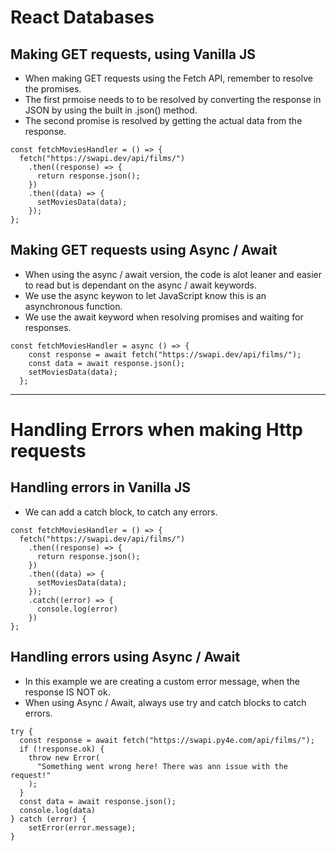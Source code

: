 # **React Databases**

## **Making GET requests, using Vanilla JS**

- When making GET requests using the Fetch API, remember to resolve the promises.
- The first prmoise needs to to be resolved by converting the response in JSON by using the built in .json() method.
- The second promise is resolved by getting the actual data from the response.

```
const fetchMoviesHandler = () => {
  fetch("https://swapi.dev/api/films/")
    .then((response) => {
      return response.json();
    })
    .then((data) => {
      setMoviesData(data);
    });
};
```

## **Making GET requests using Async / Await**

- When using the async / await version, the code is alot leaner and easier to read but is dependant on the async / await keywords.
- We use the async keywon to let JavaScript know this is an asynchronous function.
- We use the await keyword when resolving promises and waiting for responses.

```
const fetchMoviesHandler = async () => {
    const response = await fetch("https://swapi.dev/api/films/");
    const data = await response.json();
    setMoviesData(data);
  };
```

---

# **Handling Errors when making Http requests**

## **Handling errors in Vanilla JS**

- We can add a catch block, to catch any errors.

```
const fetchMoviesHandler = () => {
  fetch("https://swapi.dev/api/films/")
    .then((response) => {
      return response.json();
    })
    .then((data) => {
      setMoviesData(data);
    });
    .catch((error) => {
      console.log(error)
    })
};
```

## **Handling errors using Async / Await**

- In this example we are creating a custom error message, when the response IS NOT ok.
- When using Async / Await, always use try and catch blocks to catch errors.

```
try {
  const response = await fetch("https://swapi.py4e.com/api/films/");
  if (!response.ok) {
    throw new Error(
      "Something went wrong here! There was ann issue with the request!"
    );
  }
  const data = await response.json();
  console.log(data)
} catch (error) {
    setError(error.message);
}
```
